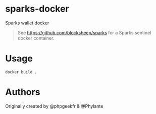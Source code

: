 # sparks-docker
Sparks wallet docker
> See https://github.com/blocksheep/sparks for a Sparks sentinel docker container.

# Usage
`docker build .`

# Authors
Originally created by @phpgeekfr & @Phylante